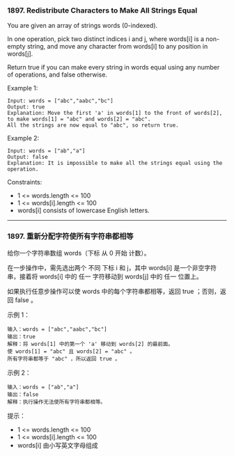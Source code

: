 ### 1897. Redistribute Characters to Make All Strings Equal
You are given an array of strings words (0-indexed).

In one operation, pick two distinct indices i and j, where words[i] is a non-empty string, and move any character from words[i] to any position in words[j].

Return true if you can make every string in words equal using any number of operations, and false otherwise.



Example 1:

	Input: words = ["abc","aabc","bc"]
	Output: true
	Explanation: Move the first 'a' in words[1] to the front of words[2],
	to make words[1] = "abc" and words[2] = "abc".
	All the strings are now equal to "abc", so return true.

Example 2:

	Input: words = ["ab","a"]
	Output: false
	Explanation: It is impossible to make all the strings equal using the operation.



Constraints:

* 1 <= words.length <= 100
* 1 <= words[i].length <= 100
* words[i] consists of lowercase English letters.

----

### 1897. 重新分配字符使所有字符串都相等
给你一个字符串数组 words（下标 从 0 开始 计数）。

在一步操作中，需先选出两个 不同 下标 i 和 j，其中 words[i] 是一个非空字符串，接着将 words[i] 中的 任一 字符移动到 words[j] 中的 任一 位置上。

如果执行任意步操作可以使 words 中的每个字符串都相等，返回 true ；否则，返回 false 。



示例 1：

	输入：words = ["abc","aabc","bc"]
	输出：true
	解释：将 words[1] 中的第一个 'a' 移动到 words[2] 的最前面。
	使 words[1] = "abc" 且 words[2] = "abc" 。
	所有字符串都等于 "abc" ，所以返回 true 。

示例 2：

	输入：words = ["ab","a"]
	输出：false
	解释：执行操作无法使所有字符串都相等。



提示：

* 1 <= words.length <= 100
* 1 <= words[i].length <= 100
* words[i] 由小写英文字母组成


